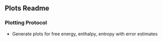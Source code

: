 ## Plots Readme

### Plotting Protocol
* Generate plots for free energy, enthalpy, entropy with error estimates
